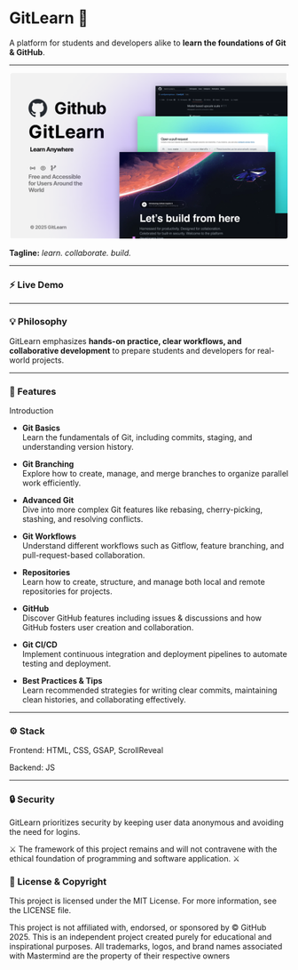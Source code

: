 # GitLearn 🚀

A platform for students and developers alike to **learn the foundations of Git & GitHub**.

---

<p align="center">
  <img src="hero.png" width="500" alt="GitLearn Hero Image">
</p>

**Tagline:** _learn. collaborate. build._

---

### ⚡ Live Demo

---

### 💡 Philosophy

GitLearn emphasizes **hands-on practice, clear workflows, and collaborative development** to prepare students and developers for real-world projects.

---

### 💫 Features

Introduction

- **Git Basics**  
  Learn the fundamentals of Git, including commits, staging, and understanding version history.

- **Git Branching**  
  Explore how to create, manage, and merge branches to organize parallel work efficiently.

- **Advanced Git**  
  Dive into more complex Git features like rebasing, cherry-picking, stashing, and resolving conflicts.

- **Git Workflows**  
  Understand different workflows such as Gitflow, feature branching, and pull-request-based collaboration.

- **Repositories**  
  Learn how to create, structure, and manage both local and remote repositories for projects.

- **GitHub**  
  Discover GitHub features including issues & discussions and how GitHub fosters user creation and collaboration.

- **Git CI/CD**  
  Implement continuous integration and deployment pipelines to automate testing and deployment.

- **Best Practices & Tips**  
  Learn recommended strategies for writing clear commits, maintaining clean histories, and collaborating effectively.

---

### ⚙️ Stack

Frontend: HTML, CSS, GSAP, ScrollReveal

Backend: JS

---

### 🔒 Security

GitLearn prioritizes security by keeping user data anonymous and avoiding the need for logins.

⚔️ The framework of this project remains and will not contravene with the ethical foundation of programming and software application. ⚔️

### 📖 License & Copyright

This project is licensed under the MIT License. For more information, see the LICENSE file.

This project is not affiliated with, endorsed, or sponsored by © GitHub 2025. This is an independent project created purely for educational and inspirational purposes. All trademarks, logos, and brand names associated with Mastermind are the property of their respective owners
